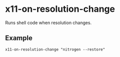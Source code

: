 # x11-on-resolution-change

Runs shell code when resolution changes.

## Example

```shell
x11-on-resolution-change "nitrogen --restore"
```


